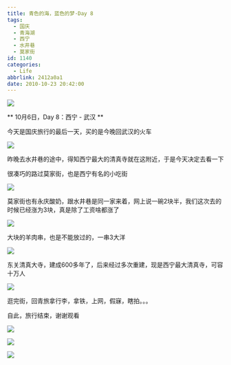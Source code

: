 ```yaml
---
title: 青色的海，蓝色的梦·Day 8
tags:
  - 国庆
  - 青海湖
  - 西宁
  - 水井巷
  - 莫家街
id: 1140
categories:
  - Life
abbrlink: 2412a0a1
date: 2010-10-23 20:42:00
---
```

![](/images/2010/10/29_201010292047057511_7407.jpg)

** 10月6日，Day 8：西宁 - 武汉 **

今天是国庆旅行的最后一天，买的是今晚回武汉的火车
<!--more-->
![](/images/2010/10/29_201010292147341446_7408.jpg)

昨晚去水井巷的途中，得知西宁最大的清真寺就在这附近，于是今天决定去看一下

很凑巧的路过莫家街，也是西宁有名的小吃街

![](/images/2010/10/29_201010292153022056_7409.jpg)

莫家街也有永庆酸奶，跟水井巷是同一家来着，网上说一碗2块半，我们这次去的时候已经涨为3块，真是除了工资啥都涨了

![](/images/2010/10/29_201010292155248751_7410.jpg)

大块的羊肉串，也是不能放过的，一串3大洋

![](/images/2010/10/29_201010292200073158_7411.jpg)

东关清真大寺，建成600多年了，后来经过多次重建，现是西宁最大清真寺，可容十万人

![](/images/2010/10/29_201010292238578223_7412.jpg)

逛完街，回青旅拿行李，拿铁，上网，假寐，瞎拍。。。

自此，旅行结束，谢谢观看

![](/images/2010/10/29_201010292240548223_7413.jpg)

![](/images/2010/10/29_201010292242180641_7414.jpg)

![](/images/2010/10/29_201010292242296554_7415.jpg)